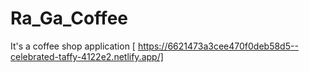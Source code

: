 # Ra_Ga_Coffee
It's a coffee shop application [ https://6621473a3cee470f0deb58d5--celebrated-taffy-4122e2.netlify.app/] 

